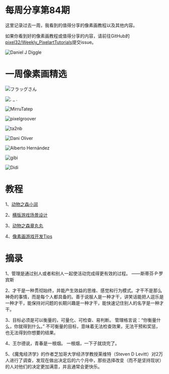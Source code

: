 # 每周分享第84期

这里记录过去一周，我看到的值得分享的像素画教程以及其他内容。

如果你看到好的像素画教程或值得分享的内容，请前往GitHub的[pixel32/Weekly_PixelartTutorials](https://github.com/pixel32/Weekly_PixelartTutorials "pixel32/Weekly_PixelartTutorials")提交issue。

![Daniel J Diggle](https://pbs.twimg.com/media/EZs-ZOIXsAAmCnW?format=jpg&name=4096x4096)

# 一周像素画精选

![フラッグさん
](https://pbs.twimg.com/media/EZtgj6fU8AE7Ssz?format=png&name=small)

![. _ .
](https://pbs.twimg.com/media/EZt_vz8XQAIXVOH?format=png&name=small)

![MirruTatep
](https://pbs.twimg.com/media/EZvGk3XXgAAw8hR?format=png&name=small)

![pixelgroover
](https://pbs.twimg.com/media/EZsibDXX0AMcbiR?format=png&name=small)

![ta2nb
](https://pbs.twimg.com/media/EZvFVvkUcAAUZc3?format=png&name=small)

![Dani Oliver
](https://pbs.twimg.com/media/EZcTrUSWsAE7qUv?format=png&name=small)

![Alberto Hernández
](https://pbs.twimg.com/media/EZNHxYBXsAI9xYJ?format=png&name=small)

![gibi
](https://pbs.twimg.com/media/EZM5hyfXgAIx9-N?format=png&name=small)

![Didi
](https://pbs.twimg.com/media/EZnzKDtXgAYewUW?format=png&name=small)

# 教程

1、[动物之森小润](https://mp.weixin.qq.com/s/5oMASgnD5kXJRoBQzvLxdQ)

2、[横版游戏场景设计](https://mp.weixin.qq.com/s/bXJoPc5GWqW2oorhhPSTaw)

3、[动物之森章丸丸](https://mp.weixin.qq.com/s/6q0mgcYOs8-a7kKshwr-FA)

4、[像素画游戏开发Tips](https://mp.weixin.qq.com/s/o7q5U171-PxndW2D2sgwzA)

# 摘录

1、管理是通过别人或者和别人一起使活动完成得更有效的过程。
——斯蒂芬·P·罗宾斯

2、才干是一种贯彻始终，并能产生效益的思维、感觉和行为模式。才干不是那么神奇的事情，而是每个人都具备的。善于说服人是一种才干，讲笑话能把人逗乐是一种才干，能保持对问题的长期兴趣是一种才干，能快速记住别人的名字是一种才干。

3、目标必须是可以衡量的，可量化、可检查、易判断。
管理格言说：“你衡量什么，你就得到什么。”
不可衡量的目标，意味着无法检查效果，无法干预和奖惩，也无法得到你想要的结果。

4、王尔德说，青春是一根烟。
一根烟，一下子就烧完了。

5、《魔鬼经济学》的作者芝加哥大学经济学教授莱维特（Steven D Levitt）对2万人进行了调查，发现在做出决定后的六个月中，那些选择改变（而不是坚持现状）的人对他们的决定更加满意，并且通常会更快乐。